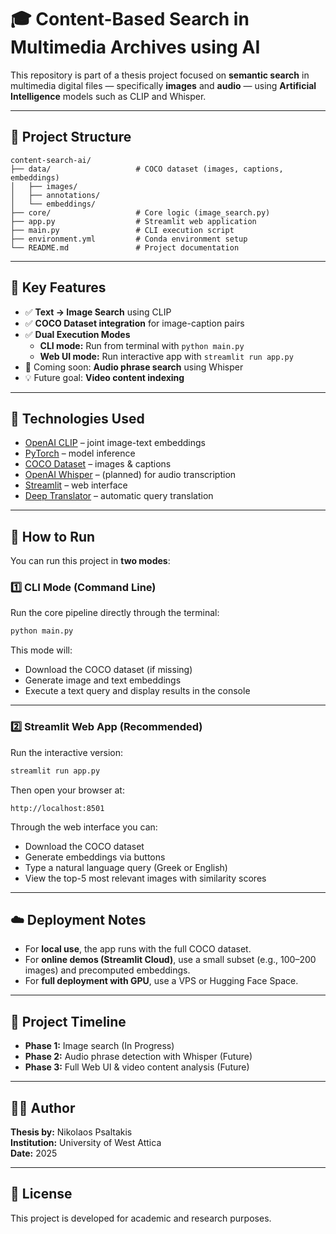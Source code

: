 # 🎓 Content-Based Search in Multimedia Archives using AI

This repository is part of a thesis project focused on **semantic search** in multimedia digital files — specifically **images** and **audio** — using **Artificial Intelligence** models such as CLIP and Whisper.

---

## 📁 Project Structure

```
content-search-ai/
├── data/                   # COCO dataset (images, captions, embeddings)
│   ├── images/
│   ├── annotations/
│   └── embeddings/
├── core/                   # Core logic (image_search.py)
├── app.py                  # Streamlit web application
├── main.py                 # CLI execution script
├── environment.yml         # Conda environment setup
└── README.md               # Project documentation
```

---

## 📌 Key Features

- ✅ **Text → Image Search** using CLIP  
- ✅ **COCO Dataset integration** for image-caption pairs  
- ✅ **Dual Execution Modes**  
  - **CLI mode:** Run from terminal with `python main.py`  
  - **Web UI mode:** Run interactive app with `streamlit run app.py`  
- 🚧 Coming soon: **Audio phrase search** using Whisper  
- 💡 Future goal: **Video content indexing**

---

## 🧠 Technologies Used

- [OpenAI CLIP](https://github.com/openai/CLIP) – joint image-text embeddings  
- [PyTorch](https://pytorch.org/) – model inference  
- [COCO Dataset](https://cocodataset.org/) – images & captions  
- [OpenAI Whisper](https://github.com/openai/whisper) – (planned) for audio transcription  
- [Streamlit](https://streamlit.io/) – web interface  
- [Deep Translator](https://pypi.org/project/deep-translator/) – automatic query translation  

---

## 🚀 How to Run

You can run this project in **two modes**:

### 1️⃣ CLI Mode (Command Line)

Run the core pipeline directly through the terminal:
```bash
python main.py
```

This mode will:
- Download the COCO dataset (if missing)
- Generate image and text embeddings
- Execute a text query and display results in the console

---

### 2️⃣ Streamlit Web App (Recommended)

Run the interactive version:
```bash
streamlit run app.py
```

Then open your browser at:
```
http://localhost:8501
```

Through the web interface you can:
- Download the COCO dataset  
- Generate embeddings via buttons  
- Type a natural language query (Greek or English)  
- View the top-5 most relevant images with similarity scores  

---

## ☁️ Deployment Notes

- For **local use**, the app runs with the full COCO dataset.
- For **online demos (Streamlit Cloud)**, use a small subset (e.g., 100–200 images) and precomputed embeddings.
- For **full deployment with GPU**, use a VPS or Hugging Face Space.

---

## 📅 Project Timeline

- **Phase 1:** Image search (In Progress)  
- **Phase 2:** Audio phrase detection with Whisper (Future)  
- **Phase 3:** Full Web UI & video content analysis (Future)

---

## 👨‍💻 Author

**Thesis by:** Nikolaos Psaltakis  
**Institution:** University of West Attica  
**Date:** 2025

---

## 📜 License

This project is developed for academic and research purposes.
